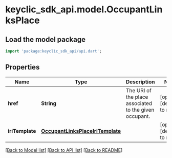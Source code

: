 # keyclic_sdk_api.model.OccupantLinksPlace

## Load the model package
```dart
import 'package:keyclic_sdk_api/api.dart';
```

## Properties
Name | Type | Description | Notes
------------ | ------------- | ------------- | -------------
**href** | **String** | The URI of the place associated to the given occupant. | [optional] [default to null]
**iriTemplate** | [**OccupantLinksPlaceIriTemplate**](OccupantLinksPlaceIriTemplate.md) |  | [optional] [default to null]

[[Back to Model list]](../README.md#documentation-for-models) [[Back to API list]](../README.md#documentation-for-api-endpoints) [[Back to README]](../README.md)


